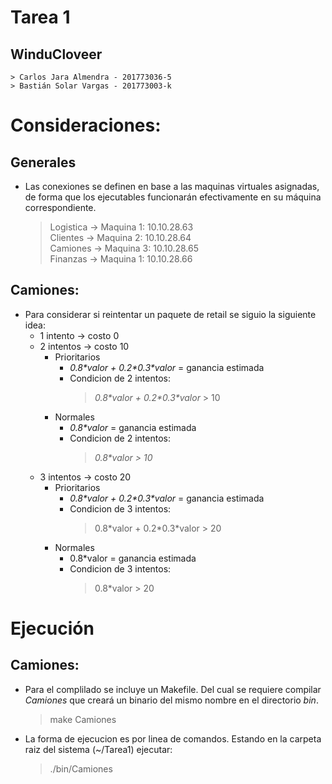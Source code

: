 # Tarea 1

## WinduCloveer
	> Carlos Jara Almendra - 201773036-5
	> Bastián Solar Vargas - 201773003-k


# Consideraciones:
## Generales  
* Las conexiones se definen en base a las maquinas virtuales asignadas, de forma que los ejecutables funcionarán efectivamente en su máquina correspondiente.  
	> Logistica -> Maquina 1: 10.10.28.63  
	> Clientes -> Maquina 2: 10.10.28.64  
	> Camiones -> Maquina 3: 10.10.28.65  
	> Finanzas -> Maquina 1: 10.10.28.66  


## Camiones:
* Para considerar si reintentar un paquete de retail se siguio la siguiente idea:  
	* 1 intento -> costo 0  
	* 2 intentos -> costo 10   
		* Prioritarios
			* *0.8\*valor + 0.2\*0.3\*valor* = ganancia estimada   
			* Condicion de 2 intentos: 
				> *0.8\*valor + 0.2\*0.3\*valor* > 10  
		* Normales
			* *0.8\*valor* = ganancia estimada   
			* Condicion de 2 intentos:   
				> *0.8\*valor > 10*
	* 3 intentos -> costo 20  
		* Prioritarios
			* *0.8\*valor + 0.2\*0.3\*valor* = ganancia estimada
			* Condicion de 3 intentos: 
				> 0.8\*valor + 0.2\*0.3\*valor > 20 
		* Normales
			* 0.8*valor = ganancia estimada
			* Condicion de 3 intentos: 
				> 0.8*valor > 20 


# Ejecución

## Camiones:
* Para el complilado se incluye un Makefile. Del cual se requiere compilar *Camiones* que creará un binario del mismo nombre en el directorio *bin*.
	> make Camiones
* La forma de ejecucion es por linea de comandos. Estando en la carpeta raiz del sistema (\~/Tarea1) ejecutar:  
	> ./bin/Camiones 

